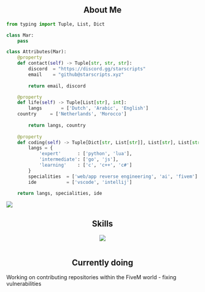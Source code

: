 <!-- <p align="center">
    <img alt="" src=https://img.shields.io/github/stars/mardev-xyz?style=for-the-badge&?affiliations=OWNER%2CCOLLABORATOR />
    <img alt="" src=https://komarev.com/ghpvc/?username=mardev-xyz&style=for-the-badge />
</p> -->


<h2 align="center">About Me </h2>

```python
from typing import Tuple, List, Dict

class Mar:
    pass

class Attributes(Mar):
    @property
    def contact(self) -> Tuple[str, str, str]:
        discord  = "https://discord.gg/starscripts"
        email    = "github@starscripts.xyz"
	    
        return email, discord

    @property
    def life(self) -> Tuple[List[str], int]:
        langs 		= ['Dutch', 'Arabic', 'English']
	country 	= ['Netherlands', 'Morocco']
		
        return langs, country
	
    @property
    def coding(self) -> Tuple[Dict[str, List[str]], List[str], List[str], Dict[str]]:
        langs = {
            'expert'      : ['python', 'lua'],
            'intermediate': ['go', 'js'],
            'learning'    : ['c', 'c++', 'c#']
        }
        specialities  = ['web/app reverse engineering', 'ai', 'fivem']
        ide           = ['vscode', 'intellij']

	return langs, specialities, ide
```

![](https://komarev.com/ghpvc/?username=mardev-xyz)

<h2 align="center">Skills </h2>

<p align="center">
  <a href="https://skillicons.dev">
    <img src="https://skillicons.dev/icons?i=python,golang,vscode,androidstudio,c,cs,cpp,js,css,html" />
  </a>
</p>

<p href="https://discord.gg/starscripts" align="center">
    <img alt="" src="https://github-readme-stats.vercel.app/api?username=mardev-xyz&theme=tokyonight&show_icons=true">
</p>

<h2 align="center">Currently doing </h2>
		Working on contributing repositories within the FiveM world - fixing vulnerabilities

